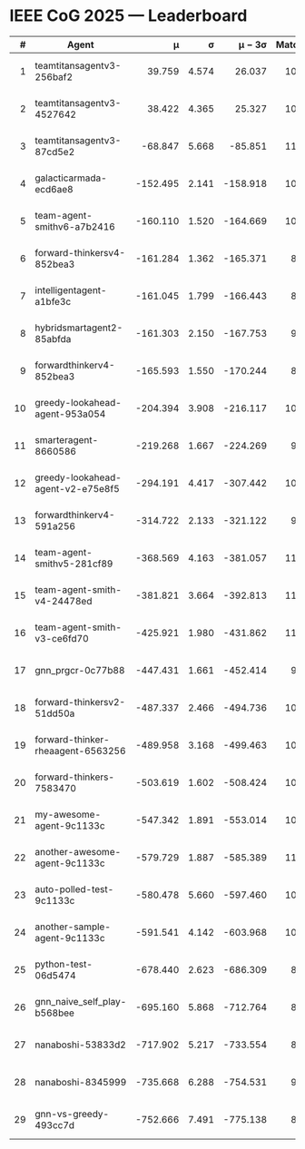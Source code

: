 # IEEE CoG 2025 — Leaderboard

| # | Agent | μ | σ | μ − 3σ | Matches | Updated |
|---:|---|---:|---:|---:|---:|---|
| 1 | teamtitansagentv3-256baf2 | 39.759 | 4.574 | 26.037 | 10960 | 2025-08-21 04:39 |
| 2 | teamtitansagentv3-4527642 | 38.422 | 4.365 | 25.327 | 10054 | 2025-08-21 04:39 |
| 3 | teamtitansagentv3-87cd5e2 | -68.847 | 5.668 | -85.851 | 11466 | 2025-08-21 04:39 |
| 4 | galacticarmada-ecd6ae8 | -152.495 | 2.141 | -158.918 | 10460 | 2025-08-21 04:39 |
| 5 | team-agent-smithv6-a7b2416 | -160.110 | 1.520 | -164.669 | 10260 | 2025-08-21 04:39 |
| 6 | forward-thinkersv4-852bea3 | -161.284 | 1.362 | -165.371 | 8761 | 2025-08-21 04:39 |
| 7 | intelligentagent-a1bfe3c | -161.045 | 1.799 | -166.443 | 8890 | 2025-08-21 04:39 |
| 8 | hybridsmartagent2-85abfda | -161.303 | 2.150 | -167.753 | 9517 | 2025-08-21 04:39 |
| 9 | forwardthinkerv4-852bea3 | -165.593 | 1.550 | -170.244 | 8469 | 2025-08-21 04:39 |
| 10 | greedy-lookahead-agent-953a054 | -204.394 | 3.908 | -216.117 | 10270 | 2025-08-21 04:39 |
| 11 | smarteragent-8660586 | -219.268 | 1.667 | -224.269 | 9351 | 2025-08-21 04:39 |
| 12 | greedy-lookahead-agent-v2-e75e8f5 | -294.191 | 4.417 | -307.442 | 10770 | 2025-08-21 04:39 |
| 13 | forwardthinkerv4-591a256 | -314.722 | 2.133 | -321.122 | 9160 | 2025-08-21 04:39 |
| 14 | team-agent-smithv5-281cf89 | -368.569 | 4.163 | -381.057 | 11140 | 2025-08-21 04:39 |
| 15 | team-agent-smith-v4-24478ed | -381.821 | 3.664 | -392.813 | 11422 | 2025-08-21 04:39 |
| 16 | team-agent-smith-v3-ce6fd70 | -425.921 | 1.980 | -431.862 | 11942 | 2025-08-21 04:39 |
| 17 | gnn_prgcr-0c77b88 | -447.431 | 1.661 | -452.414 | 9650 | 2025-08-21 04:39 |
| 18 | forward-thinkersv2-51dd50a | -487.337 | 2.466 | -494.736 | 10922 | 2025-08-21 04:39 |
| 19 | forward-thinker-rheaagent-6563256 | -489.958 | 3.168 | -499.463 | 10322 | 2025-08-21 04:39 |
| 20 | forward-thinkers-7583470 | -503.619 | 1.602 | -508.424 | 10080 | 2025-08-21 04:39 |
| 21 | my-awesome-agent-9c1133c | -547.342 | 1.891 | -553.014 | 10940 | 2025-08-21 04:39 |
| 22 | another-awesome-agent-9c1133c | -579.729 | 1.887 | -585.389 | 11300 | 2025-08-21 04:39 |
| 23 | auto-polled-test-9c1133c | -580.478 | 5.660 | -597.460 | 10160 | 2025-08-21 04:39 |
| 24 | another-sample-agent-9c1133c | -591.541 | 4.142 | -603.968 | 10600 | 2025-08-21 04:39 |
| 25 | python-test-06d5474 | -678.440 | 2.623 | -686.309 | 8910 | 2025-08-21 04:39 |
| 26 | gnn_naive_self_play-b568bee | -695.160 | 5.868 | -712.764 | 8860 | 2025-08-21 04:39 |
| 27 | nanaboshi-53833d2 | -717.902 | 5.217 | -733.554 | 8350 | 2025-08-21 04:39 |
| 28 | nanaboshi-8345999 | -735.668 | 6.288 | -754.531 | 9030 | 2025-08-21 04:39 |
| 29 | gnn-vs-greedy-493cc7d | -752.666 | 7.491 | -775.138 | 8620 | 2025-08-21 04:39 |
